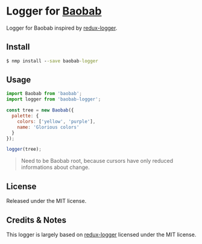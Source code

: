 # Logger for [Baobab](https://github.com/Yomguithereal/baobab)
Logger for Baobab inspired by [redux-logger](https://github.com/fcomb/redux-logger).

## Install
```cmd
$ nmp install --save baobab-logger

```

## Usage
```js
import Baobab from 'baobab';
import logger from 'baobab-logger';

const tree = new Baobab({
  palette: {
    colors: ['yellow', 'purple'],
    name: 'Glorious colors'
  }
});

logger(tree);
```
> Need to be Baobab root, because cursors have only reduced informations about change.

## License
Released under the MIT license.

## Credits & Notes
This logger is largely based on [redux-logger](https://github.com/fcomb/redux-logger) licensed under the MIT license.
